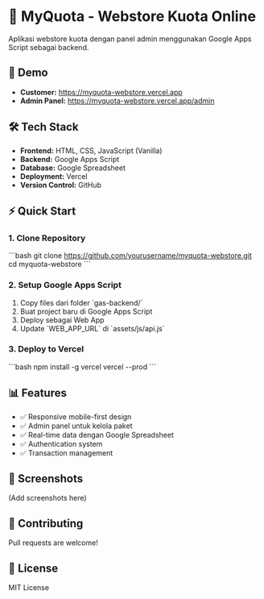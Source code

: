 # 🛒 MyQuota - Webstore Kuota Online

Aplikasi webstore kuota dengan panel admin menggunakan Google Apps Script sebagai backend.

## 🚀 Demo
- **Customer:** https://myquota-webstore.vercel.app
- **Admin Panel:** https://myquota-webstore.vercel.app/admin

## 🛠️ Tech Stack
- **Frontend:** HTML, CSS, JavaScript (Vanilla)
- **Backend:** Google Apps Script
- **Database:** Google Spreadsheet
- **Deployment:** Vercel
- **Version Control:** GitHub

## ⚡ Quick Start

### 1. Clone Repository
\`\`\`bash
git clone https://github.com/yourusername/myquota-webstore.git
cd myquota-webstore
\`\`\`

### 2. Setup Google Apps Script
1. Copy files dari folder \`gas-backend/\`
2. Buat project baru di Google Apps Script
3. Deploy sebagai Web App
4. Update \`WEB_APP_URL\` di \`assets/js/api.js\`

### 3. Deploy to Vercel
\`\`\`bash
npm install -g vercel
vercel --prod
\`\`\`

## 📊 Features
- ✅ Responsive mobile-first design
- ✅ Admin panel untuk kelola paket
- ✅ Real-time data dengan Google Spreadsheet
- ✅ Authentication system
- ✅ Transaction management

## 📱 Screenshots
(Add screenshots here)

## 🤝 Contributing
Pull requests are welcome!

## 📄 License
MIT License
